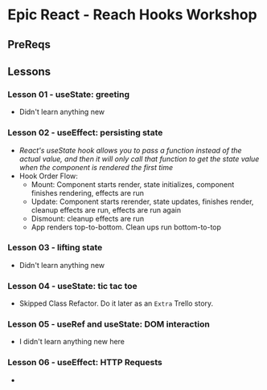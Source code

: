 # Epic React - Reach Hooks Workshop

## PreReqs

## Lessons

### Lesson 01 - useState: greeting

- Didn't learn anything new

### Lesson 02 - useEffect: persisting state

- *React's useState hook allows you to pass a function instead of the actual value, and then it will only call that function to get the state value when the component is rendered the first time*
- Hook Order Flow:
  - Mount: Component starts render, state initializes, component finishes rendering, effects are run
  - Update: Component starts rerender, state updates, finishes render, cleanup effects are run, effects are run again
  - Dismount: cleanup effects are run
  - App renders top-to-bottom. Clean ups run bottom-to-top

### Lesson 03 - lifting state

- Didn't learn anything new

### Lesson 04 - useState: tic tac toe

- Skipped Class Refactor. Do it later as an `Extra` Trello story.

### Lesson 05 - useRef and useState: DOM interaction

- I didn't learn anything new here

### Lesson 06 - useEffect: HTTP Requests

-
